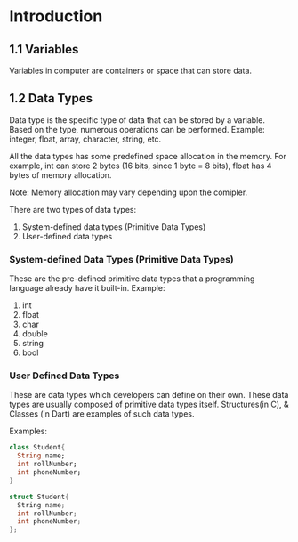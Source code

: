 # Introduction

## 1.1 Variables 
Variables in computer are containers or space that can store data. 

## 1.2 Data Types
Data type is the specific type of data that can be stored by a variable. Based on the type, numerous operations can be performed. Example: integer, float, array, character, string, etc.

All the data types has some predefined space allocation in the memory. For example, int can store 2 bytes (16 bits, since 1 byte = 8 bits), float has 4 bytes of memory allocation.

Note: Memory allocation may vary depending upon the comipler.

There are two types of data types:
1. System-defined data types (Primitive Data Types)
2. User-defined data types

### System-defined Data Types (Primitive Data Types) 
These are the pre-defined primitive data types that a programming language already have it built-in. 
Example:
  1. int
  2. float
  3. char
  4. double
  5. string
  6. bool

### User Defined Data Types
These are data types which developers can define on their own. These data types are usually composed of primitive data types itself. 
Structures(in C), & Classes (in Dart) are examples of such data types.

Examples:

```dart
class Student{
  String name;
  int rollNumber;
  int phoneNumber;
}
```



```c
struct Student{
  String name;
  int rollNumber;
  int phoneNumber;
};
```

